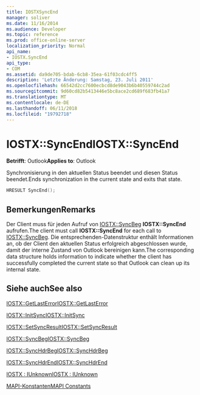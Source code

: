 ```yaml
---
title: IOSTXSyncEnd
manager: soliver
ms.date: 11/16/2014
ms.audience: Developer
ms.topic: reference
ms.prod: office-online-server
localization_priority: Normal
api_name:
- IOSTX.SyncEnd
api_type:
- COM
ms.assetid: da9de705-bdab-6cb8-35ea-61f03cdc4ff5
description: 'Letzte Änderung: Samstag, 23. Juli 2011'
ms.openlocfilehash: 66542d2cc7600ecbcd8de9043b6b40559744c2ad
ms.sourcegitcommit: 9d60cd82b5413446e5bc8ace2cd689f683fb41a7
ms.translationtype: MT
ms.contentlocale: de-DE
ms.lasthandoff: 06/11/2018
ms.locfileid: "19792718"
---
```

# <a name="iostxsyncend"></a><span data-ttu-id="d3afc-103">IOSTX::SyncEnd</span><span class="sxs-lookup"><span data-stu-id="d3afc-103">IOSTX::SyncEnd</span></span>

  
  
<span data-ttu-id="d3afc-104">**Betrifft**: Outlook</span><span class="sxs-lookup"><span data-stu-id="d3afc-104">**Applies to**: Outlook</span></span> 
  
<span data-ttu-id="d3afc-105">Synchronisierung in den aktuellen Status beendet und diesen Status beendet.</span><span class="sxs-lookup"><span data-stu-id="d3afc-105">Ends synchronization in the current state and exits that state.</span></span>
  
```cpp
HRESULT SyncEnd();
```

## <a name="remarks"></a><span data-ttu-id="d3afc-106">Bemerkungen</span><span class="sxs-lookup"><span data-stu-id="d3afc-106">Remarks</span></span>

<span data-ttu-id="d3afc-107">Der Client muss für jeden Aufruf von [IOSTX::SyncBeg](iostx-syncbeg.md) **IOSTX::SyncEnd** aufrufen.</span><span class="sxs-lookup"><span data-stu-id="d3afc-107">The client must call **IOSTX::SyncEnd** for each call to [IOSTX::SyncBeg](iostx-syncbeg.md).</span></span> <span data-ttu-id="d3afc-108">Die entsprechenden-Datenstruktur enthält Informationen an, ob der Client den aktuellen Status erfolgreich abgeschlossen wurde, damit der interne Zustand von Outlook bereinigen kann.</span><span class="sxs-lookup"><span data-stu-id="d3afc-108">The corresponding data structure holds information to indicate whether the client has successfully completed the current state so that Outlook can clean up its internal state.</span></span>
  
## <a name="see-also"></a><span data-ttu-id="d3afc-109">Siehe auch</span><span class="sxs-lookup"><span data-stu-id="d3afc-109">See also</span></span>



[<span data-ttu-id="d3afc-110">IOSTX::GetLastError</span><span class="sxs-lookup"><span data-stu-id="d3afc-110">IOSTX::GetLastError</span></span>](iostx-getlasterror.md)
  
[<span data-ttu-id="d3afc-111">IOSTX::InitSync</span><span class="sxs-lookup"><span data-stu-id="d3afc-111">IOSTX::InitSync</span></span>](iostx-initsync.md)
  
[<span data-ttu-id="d3afc-112">IOSTX::SetSyncResult</span><span class="sxs-lookup"><span data-stu-id="d3afc-112">IOSTX::SetSyncResult</span></span>](iostx-setsyncresult.md)
  
[<span data-ttu-id="d3afc-113">IOSTX::SyncBeg</span><span class="sxs-lookup"><span data-stu-id="d3afc-113">IOSTX::SyncBeg</span></span>](iostx-syncbeg.md)
  
[<span data-ttu-id="d3afc-114">IOSTX::SyncHdrBeg</span><span class="sxs-lookup"><span data-stu-id="d3afc-114">IOSTX::SyncHdrBeg</span></span>](iostx-synchdrbeg.md)
  
[<span data-ttu-id="d3afc-115">IOSTX::SyncHdrEnd</span><span class="sxs-lookup"><span data-stu-id="d3afc-115">IOSTX::SyncHdrEnd</span></span>](iostx-synchdrend.md)
  
[<span data-ttu-id="d3afc-116">IOSTX : IUnknown</span><span class="sxs-lookup"><span data-stu-id="d3afc-116">IOSTX : IUnknown</span></span>](iostxiunknown.md)


[<span data-ttu-id="d3afc-117">MAPI-Konstanten</span><span class="sxs-lookup"><span data-stu-id="d3afc-117">MAPI Constants</span></span>](mapi-constants.md)

